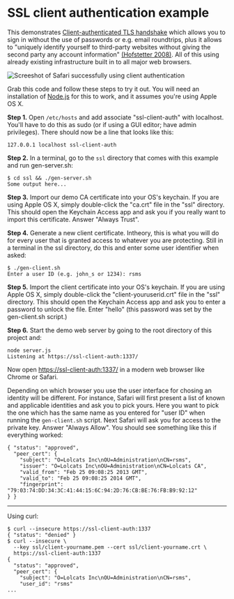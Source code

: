 # SSL client authentication example

This demonstrates [Client-authenticated TLS handshake](http://en.wikipedia.org/wiki/Transport_Layer_Security#Client-authenticated_TLS_handshake) which allows you to sign in without the use of passwords or e.g. email roundtrips, plus it allows to "uniquely identify yourself to third-party websites without giving the second party any account information" [(Hofstetter 2008)](http://pilif.github.com/2008/05/why-is-nobody-using-ssl-client-certificates/). All of this using already existing infrastructure built in to all major web browsers.

![Screeshot of Safari successfully using client authentication](http://farm9.staticflickr.com/8098/8506867868_ac16ca2c5a_o.png)

Grab this code and follow these steps to try it out. You will need an installation of [Node.js](http://nodejs.org/) for this to work, and it assumes you're using Apple OS X.

**Step 1.** Open `/etc/hosts` and add associate "ssl-client-auth" with localhost. You'll have to do this as sudo (or if using a GUI editor; have admin privileges). There should now be a line that looks like this:

    127.0.0.1 localhost ssl-client-auth

**Step 2.** In a terminal, go to the `ssl` directory that comes with this example and run gen-server.sh:

    $ cd ssl && ./gen-server.sh
    Some output here...

**Step 3.** Import our demo CA certificate into your OS's keychain. If you are using Apple OS X, simply double-click the "ca.crt" file in the "ssl" directory. This should open the Keychain Access app and ask you if you really want to import this certificate. Answer "Always Trust".

**Step 4.** Generate a new client certificate. Intheory, this is what you will do for every user that is granted access to whatever you are protecting. Still in a terminal in the ssl directory, do this and enter some user identifier when asked:

    $ ./gen-client.sh
    Enter a user ID (e.g. john_s or 1234): rsms

**Step 5.** Import the client certificate into your OS's keychain. If you are using Apple OS X, simply double-click the "client-youruserid.crt" file in the "ssl" directory. This should open the Keychain Access app and ask you to enter a password to unlock the file. Enter "hello" (this password was set by the gen-client.sh script.)

**Step 6.** Start the demo web server by going to the root directory of this project and:

    node server.js
    Listening at https://ssl-client-auth:1337/

Now open [https://ssl-client-auth:1337/](https://ssl-client-auth:1337/) in a modern web browser like Chrome or Safari.

Depending on which browser you use the user interface for chosing an identity will be different. For instance, Safari will first present a list of known and applicable identities and ask you to pick yours. Here you want to pick the one which has the same name as you entered for "user ID" when running the `gen-client.sh` script. Next Safari will ask you for access to the private key. Answer "Always Allow". You should see something like this if everything worked:

    { "status": "approved",
      "peer_cert": {
        "subject": "O=Lolcats Inc\nOU=Administration\nCN=rsms",
        "issuer": "O=Lolcats Inc\nOU=Administration\nCN=Lolcats CA",
        "valid_from": "Feb 25 09:08:25 2013 GMT",
        "valid_to": "Feb 25 09:08:25 2014 GMT",
        "fingerprint": "79:03:74:DD:34:3C:41:44:15:6C:94:2D:76:CB:BE:76:FB:B9:92:12"
    } }

----

Using curl:

    $ curl --insecure https://ssl-client-auth:1337
    { "status": "denied" }
    $ curl --insecure \
      --key ssl/client-yourname.pem --cert ssl/client-yourname.crt \
      https://ssl-client-auth:1337
    {
      "status": "approved",
      "peer_cert": {
        "subject": "O=Lolcats Inc\nOU=Administration\nCN=rsms",
        "user_id": "rsms"
    ...
